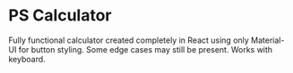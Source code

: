 # PS Calculator

Fully functional calculator created completely in React using only Material-UI for button styling. Some edge cases may still be present. Works with keyboard.